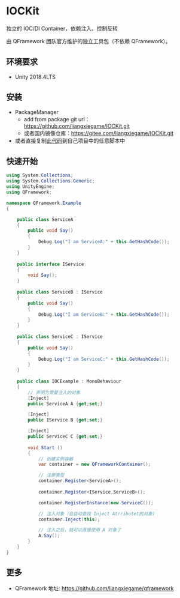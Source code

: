 # IOCKit
独立的 IOC/DI  Container，依赖注入、控制反转

由 QFramework 团队官方维护的独立工具包（不依赖 QFramework）。

## 环境要求

* Unity 2018.4LTS

## 安装

* PackageManager
    * add from package git url：https://github.com/liangxiegame/IOCKit.git 
    * 或者国内镜像仓库：https://gitee.com/liangxiegame/IOCKit.git
* 或者直接复制[此代码](IOCKit.cs)到自己项目中的任意脚本中

## 快速开始

```  csharp
using System.Collections;
using System.Collections.Generic;
using UnityEngine;
using QFramework;

namespace QFramework.Example
{    

    public class ServiceA
    {
        public void Say()
        {
            Debug.Log("I am ServiceA:" + this.GetHashCode());
        }
    }
    
    public interface IService
    {
        void Say();
    }
  
    public class ServiceB : IService
    {
        public void Say()
        {
            Debug.Log("I am ServiceB:" + this.GetHashCode());
        }
    }
    
    public class ServiceC : IService
    {
        public void Say()
        {
            Debug.Log("I am ServiceC:" + this.GetHashCode());
        }
    }
  
    public class IOCExample : MonoBehaviour 
    {
        // 声明为需要注入的对象
        [Inject] 
        public ServiceA A {get;set;}

        [Inject] 
        public IService B {get;set;}

        [Inject] 
        public ServiceC C {get;set;}
        
        void Start () 
        {
            // 创建实例容器
            var container = new QFrameworkContainer();

            // 注册类型
            container.Register<ServiceA>();
            
            container.Register<IService,ServiceB>();

            container.RegisterInstance(new ServiceC());

            // 注入对象（会自动查找 Inject Atrributet的对象)
            container.Inject(this);

            // 注入之后，就可以直接使用 A 对象了
            A.Say();        
        }
    }
}
```



## 更多

* QFramework 地址: https://github.com/liangxiegame/qframework
